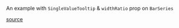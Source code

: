 An example with `SingleValueTooltip` & `widthRatio` prop on `BarSeries`

[source](https://github.com/kossidts/react-stockcharts/blob/master/docs/lib/charts/AreaChartWithZoomPan.js) <!-- , [codesandbox](https://codesandbox.io/s/github/rrag/react-stockcharts-examples2/tree/master/examples/AreaChartWithZoomPan) -->
